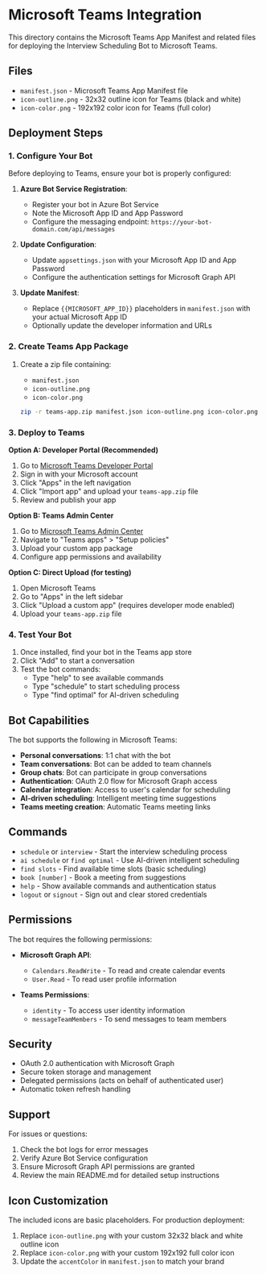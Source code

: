 # Microsoft Teams Integration

This directory contains the Microsoft Teams App Manifest and related files for deploying the Interview Scheduling Bot to Microsoft Teams.

## Files

- `manifest.json` - Microsoft Teams App Manifest file
- `icon-outline.png` - 32x32 outline icon for Teams (black and white)
- `icon-color.png` - 192x192 color icon for Teams (full color)

## Deployment Steps

### 1. Configure Your Bot

Before deploying to Teams, ensure your bot is properly configured:

1. **Azure Bot Service Registration**:
   - Register your bot in Azure Bot Service
   - Note the Microsoft App ID and App Password
   - Configure the messaging endpoint: `https://your-bot-domain.com/api/messages`

2. **Update Configuration**:
   - Update `appsettings.json` with your Microsoft App ID and App Password
   - Configure the authentication settings for Microsoft Graph API

3. **Update Manifest**:
   - Replace `{{MICROSOFT_APP_ID}}` placeholders in `manifest.json` with your actual Microsoft App ID
   - Optionally update the developer information and URLs

### 2. Create Teams App Package

1. Create a zip file containing:
   - `manifest.json`
   - `icon-outline.png`
   - `icon-color.png`

   ```bash
   zip -r teams-app.zip manifest.json icon-outline.png icon-color.png
   ```

### 3. Deploy to Teams

**Option A: Developer Portal (Recommended)**
1. Go to [Microsoft Teams Developer Portal](https://dev.teams.microsoft.com)
2. Sign in with your Microsoft account
3. Click "Apps" in the left navigation
4. Click "Import app" and upload your `teams-app.zip` file
5. Review and publish your app

**Option B: Teams Admin Center**
1. Go to [Microsoft Teams Admin Center](https://admin.teams.microsoft.com)
2. Navigate to "Teams apps" > "Setup policies"
3. Upload your custom app package
4. Configure app permissions and availability

**Option C: Direct Upload (for testing)**
1. Open Microsoft Teams
2. Go to "Apps" in the left sidebar
3. Click "Upload a custom app" (requires developer mode enabled)
4. Upload your `teams-app.zip` file

### 4. Test Your Bot

1. Once installed, find your bot in the Teams app store
2. Click "Add" to start a conversation
3. Test the bot commands:
   - Type "help" to see available commands
   - Type "schedule" to start scheduling process
   - Type "find optimal" for AI-driven scheduling

## Bot Capabilities

The bot supports the following in Microsoft Teams:

- **Personal conversations**: 1:1 chat with the bot
- **Team conversations**: Bot can be added to team channels
- **Group chats**: Bot can participate in group conversations
- **Authentication**: OAuth 2.0 flow for Microsoft Graph access
- **Calendar integration**: Access to user's calendar for scheduling
- **AI-driven scheduling**: Intelligent meeting time suggestions
- **Teams meeting creation**: Automatic Teams meeting links

## Commands

- `schedule` or `interview` - Start the interview scheduling process
- `ai schedule` or `find optimal` - Use AI-driven intelligent scheduling
- `find slots` - Find available time slots (basic scheduling)
- `book [number]` - Book a meeting from suggestions
- `help` - Show available commands and authentication status
- `logout` or `signout` - Sign out and clear stored credentials

## Permissions

The bot requires the following permissions:

- **Microsoft Graph API**:
  - `Calendars.ReadWrite` - To read and create calendar events
  - `User.Read` - To read user profile information

- **Teams Permissions**:
  - `identity` - To access user identity information
  - `messageTeamMembers` - To send messages to team members

## Security

- OAuth 2.0 authentication with Microsoft Graph
- Secure token storage and management
- Delegated permissions (acts on behalf of authenticated user)
- Automatic token refresh handling

## Support

For issues or questions:
1. Check the bot logs for error messages
2. Verify Azure Bot Service configuration
3. Ensure Microsoft Graph API permissions are granted
4. Review the main README.md for detailed setup instructions

## Icon Customization

The included icons are basic placeholders. For production deployment:
1. Replace `icon-outline.png` with your custom 32x32 black and white outline icon
2. Replace `icon-color.png` with your custom 192x192 full color icon
3. Update the `accentColor` in `manifest.json` to match your brand